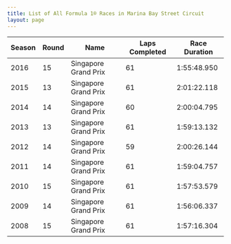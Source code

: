 ```yaml
---
title: List of All Formula 1® Races in Marina Bay Street Circuit
layout: page
---
```



| Season | Round | Name | Laps Completed | Race Duration |
|--|--|--|--|--|
| 2016 | 15 | Singapore Grand Prix | 61 | 1:55:48.950 |
| 2015 | 13 | Singapore Grand Prix | 61 | 2:01:22.118 |
| 2014 | 14 | Singapore Grand Prix | 60 | 2:00:04.795 |
| 2013 | 13 | Singapore Grand Prix | 61 | 1:59:13.132 |
| 2012 | 14 | Singapore Grand Prix | 59 | 2:00:26.144 |
| 2011 | 14 | Singapore Grand Prix | 61 | 1:59:04.757 |
| 2010 | 15 | Singapore Grand Prix | 61 | 1:57:53.579 |
| 2009 | 14 | Singapore Grand Prix | 61 | 1:56:06.337 |
| 2008 | 15 | Singapore Grand Prix | 61 | 1:57:16.304 |


